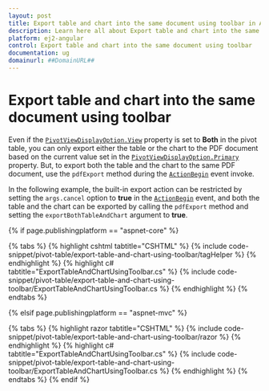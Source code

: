 ```yaml
---
layout: post
title: Export table and chart into the same document using toolbar in Angular Pivotview component | Syncfusion
description: Learn here all about Export table and chart into the same document using toolbar in Syncfusion Angular Pivotview component of Syncfusion Essential JS 2 and more.
platform: ej2-angular
control: Export table and chart into the same document using toolbar 
documentation: ug
domainurl: ##DomainURL##
---
```


# Export table and chart into the same document using toolbar 

Even if the [`PivotViewDisplayOption.View`](https://help.syncfusion.com/cr/aspnetmvc-js2/Syncfusion.EJ2.PivotView.PivotViewDisplayOption.html#Syncfusion_EJ2_PivotView_PivotViewDisplayOption_View) property is set to **Both** in the pivot table, you can only export either the table or the chart to the PDF document based on the current value set in the [`PivotViewDisplayOption.Primary`](https://help.syncfusion.com/cr/aspnetmvc-js2/Syncfusion.EJ2.PivotView.PivotViewDisplayOption.html#Syncfusion_EJ2_PivotView_PivotViewDisplayOption_Primary) property. But, to export both the table and the chart to the same PDF document, use the `pdfExport` method during the [`ActionBegin`](https://help.syncfusion.com/cr/aspnetmvc-js2/Syncfusion.EJ2.PivotView.PivotView.html#Syncfusion_EJ2_PivotView_PivotView_ActionBegin) event invoke.

In the following example, the built-in export action can be restricted by setting the `args.cancel` option to **true** in the [`ActionBegin`](https://help.syncfusion.com/cr/aspnetmvc-js2/Syncfusion.EJ2.PivotView.PivotView.html#Syncfusion_EJ2_PivotView_PivotView_ActionBegin) event, and both the table and the chart can be exported by calling the `pdfExport` method and setting the `exportBothTableAndChart` argument to **true**.

{% if page.publishingplatform == "aspnet-core" %}

{% tabs %}
{% highlight cshtml tabtitle="CSHTML" %}
{% include code-snippet/pivot-table/export-table-and-chart-using-toolbar/tagHelper %}
{% endhighlight %}
{% highlight c# tabtitle="ExportTableAndChartUsingToolbar.cs" %}
{% include code-snippet/pivot-table/export-table-and-chart-using-toolbar/ExportTableAndChartUsingToolbar.cs %}
{% endhighlight %}
{% endtabs %}

{% elsif page.publishingplatform == "aspnet-mvc" %}

{% tabs %}
{% highlight razor tabtitle="CSHTML" %}
{% include code-snippet/pivot-table/export-table-and-chart-using-toolbar/razor %}
{% endhighlight %}
{% highlight c# tabtitle="ExportTableAndChartUsingToolbar.cs" %}
{% include code-snippet/pivot-table/export-table-and-chart-using-toolbar/ExportTableAndChartUsingToolbar.cs %}
{% endhighlight %}
{% endtabs %}
{% endif %}
